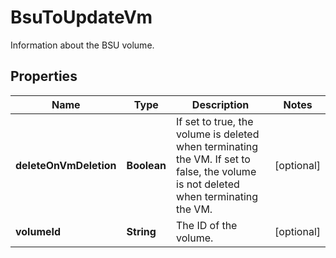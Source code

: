 

# BsuToUpdateVm

Information about the BSU volume.

## Properties

| Name | Type | Description | Notes |
|------------ | ------------- | ------------- | -------------|
|**deleteOnVmDeletion** | **Boolean** | If set to true, the volume is deleted when terminating the VM. If set to false, the volume is not deleted when terminating the VM. |  [optional] |
|**volumeId** | **String** | The ID of the volume. |  [optional] |



